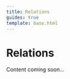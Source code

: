 ```yaml
---
title: Relations
guides: true
template: base.html
---
```


# Relations

Content coming soon&hellip;
